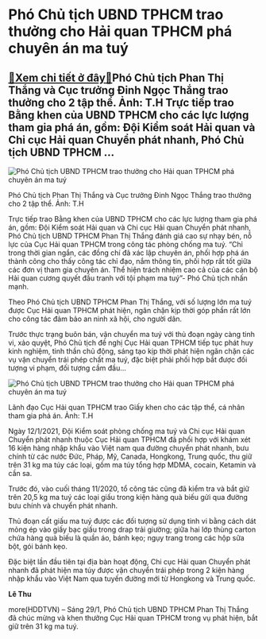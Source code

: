 Phó Chủ tịch UBND TPHCM trao thưởng cho Hải quan TPHCM phá chuyên án ma tuý
===========================================================================

[:gift:Xem chi tiết ở đây:gift:](https://hddtvn.com/pho-chu-tich-ubnd-tphcm-trao-thuong-cho-hai-quan-tphcm-pha-chuyen-an-ma-tuy/)Phó Chủ tịch Phan Thị Thắng và Cục trưởng Đinh Ngọc Thắng trao thưởng cho 2 tập thể. Ảnh: T.H Trực tiếp trao Bằng khen của UBND TPHCM cho các lực lượng tham gia phá án, gồm: Đội Kiểm soát Hải quan và Chi cục Hải quan Chuyển phát nhanh, Phó Chủ tịch UBND TPHCM …
---------------------------------------------------------------------------------------------------------------------------------------------------------------------------------------------------------------------------------------------------------------------





![Phó Chủ tịch UBND TPHCM trao thưởng cho Hải quan TPHCM phá chuyên án ma tuý](https://hddtvn.com/wp-content/uploads/2021/01/70439299.jpg "Phó Chủ tịch UBND TPHCM trao thưởng cho Hải quan TPHCM phá chuyên án ma tuý")


Phó Chủ tịch Phan Thị Thắng và Cục trưởng Đinh Ngọc Thắng trao thưởng cho 2 tập thể. Ảnh: T.H



Trực tiếp trao Bằng khen của UBND TPHCM cho các lực lượng tham gia phá án, gồm: Đội Kiểm soát Hải quan và Chi cục Hải quan Chuyển phát nhanh, Phó Chủ tịch UBND TPHCM Phan Thị Thắng đánh giá cao sự nhạy bén, nỗ lực của Cục Hải quan TPHCM trong công tác phòng chống ma tuý. “Chỉ trong thời gian ngắn, các đồng chí đã xác lập chuyên án, phối hợp phá án thành công cho thấy công tác chỉ đạo, nắm thông tin, phối hợp rất tốt giữa các đơn vị tham gia chuyên án. Thể hiện trách nhiệm cao cả của các cán bộ Hải quan cương quyết đầu tranh với tội phạm ma tuý”- Phó Chủ tịch nhấn mạnh.


Theo Phó Chủ tịch UBND TPHCM Phan Thị Thắng, với số lượng lớn ma tuý được Cục Hải quan TPHCM phát hiện, ngăn chặn kịp thời góp phần rất lớn cho công tác đảm bảo an ninh xã hội, cho người dân.


Trước thực trạng buôn bán, vận chuyển ma tuý với thủ đoạn ngày càng tinh vi, xảo quyệt, Phó Chủ tịch đề nghị Cục Hải quan TPHCM tiếp tục phát huy kinh nghiệm, tinh thần chủ động, sáng tạo kịp thời phát hiện ngăn chặn các vụ vận chuyển trái phép chất ma tuý, đặc biệt phải phối hợp bắt được đối tượng vi phạm, đối tượng cầm đầu…





![Phó Chủ tịch UBND TPHCM trao thưởng cho Hải quan TPHCM phá chuyên án ma tuý](https://hddtvn.com/wp-content/uploads/2021/01/61040433.jpg "Phó Chủ tịch UBND TPHCM trao thưởng cho Hải quan TPHCM phá chuyên án ma tuý")


Lãnh đạo Cục Hải quan TPHCM trao Giấy khen cho các tập thể, cá nhân tham gia phá án. Ảnh: T.H



Ngày 12/1/2021, Đội Kiểm soát phòng chống ma tuý và Chi cục Hải quan Chuyển phát nhanh thuộc Cục Hải quan TPHCM đã phối hợp với khám xét 16 kiện hàng nhập khẩu vào Việt nam qua đường chuyển phát nhanh, bưu chính từ các nước Đức, Pháp, Mỹ, Canada, Hongkong, Trung quốc, thu giữ trên 31 kg ma túy các loại, gồm ma túy tổng hợp MDMA, cocain, Ketamin và cần sa.


Trước đó, vào cuối tháng 11/2020, tổ công tác cũng đã kiểm tra và bắt giữ trên 20,5 kg ma tuý các loại giấu trong kiện hàng quà biếu gửi qua đường bưu chính và chuyển phát nhanh.


Thủ đoạn cất giấu ma tuý được các đối tượng sử dụng tinh vi bằng cách dát mỏng ép vào giấy bạc giấu trong drap trải giường; giữa hai lớp thùng carton chứa hàng quà biếu là quần áo, bánh kẹo; ngụy trang trong các hộp sữa bột, gói bánh kẹo.


Đặc biệt lần đầu tiên tại địa bàn hoạt động, Chi cục Hải quan Chuyển phát nhanh đã phát hiện ma túy được vận chuyển trái phép trong 2 kiện hàng nhập khẩu vào Việt Nam qua tuyến đường mới từ Hongkong và Trung quốc.




**Lê Thu**



more(HDDTVN) – Sáng 29/1, Phó Chủ tịch UBND TPHCM Phan Thị Thắng đã chúc mừng và khen thưởng Cục Hải quan TPHCM trong vụ phát hiện, bắt giữ trên 31 kg ma tuý.

